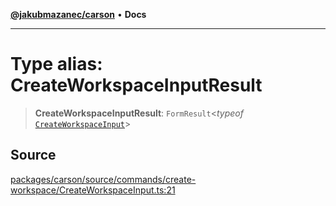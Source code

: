[**@jakubmazanec/carson**](../README.md) • **Docs**

---

# Type alias: CreateWorkspaceInputResult

> **CreateWorkspaceInputResult**: `FormResult`\<_typeof_
> [`CreateWorkspaceInput`](../functions/CreateWorkspaceInput.md)\>

## Source

[packages/carson/source/commands/create-workspace/CreateWorkspaceInput.ts:21](https://github.com/jakubmazanec/js-tools/blob/51bfc5b913a7a7ef21d8d702a0d87d72983e112a/packages/carson/source/commands/create-workspace/CreateWorkspaceInput.ts#L21)

